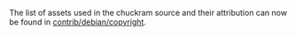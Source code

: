 The list of assets used in the chuckram source and their attribution can now be found in [contrib/debian/copyright](../contrib/debian/copyright).
